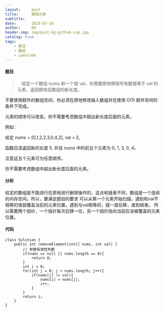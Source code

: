```yaml
---
layout:     post
title:      移除元素
subtitle:   
date:       2019-07-10
author:     DH
header-img: img/post-bg-github-cup.jpg 
catalog: true
tags:
    - 算法
    - 数组
    - LeetCode
---
```



#### 题目

>　给定一个数组 nums 和一个值 val，你需要原地移除所有数值等于 val 的元素，返回移除后数组的新长度。

不要使用额外的数组空间，你必须在原地修改输入数组并在使用 O(1) 额外空间的条件下完成。

元素的顺序可以改变。你不需要考虑数组中超出新长度后面的元素。

例如：

给定 nums = [0,1,2,2,3,0,4,2], val = 2,

函数应该返回新的长度 5, 并且 nums 中的前五个元素为 0, 1, 3, 0, 4。

注意这五个元素可为任意顺序。

你不需要考虑数组中超出新长度后面的元素。

#### 分析

给定的数组是不能进行在原地进行删除操作的，这点和链表不同，数组是一个连续的内存空间。所以，要满足题目的要求
可以从第一个元素开始扫描，遇到和val不相等的值就覆盖当前的元素位置，遇到与val相等的，就一直后移，直到结束。
所以需要两个指针，一个指针每次后移一位，另一个指针指向当前应该被覆盖的元素位置。


#### 代码

```
class Solution {
    public int removeElement(int[] nums, int val) {
        // 参数有效性判断
        if(nums == null || nums.length == 0){
            return 0;
        }
        int i = 0;
        for(int j = 0; j < nums.length; j++){
            if(nums[j] != val){
                nums[i] = nums[j];
                i++;
            }
        }
        return i;
    }
}

```
